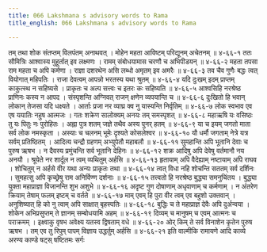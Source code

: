 ```yaml
---
title: 066 Lakshmana s advisory words to Rama
title_english: 066 Lakshmana s advisory words to Rama

---
```

<div class="audioEmbed"  caption="श्रीराम-हरिसीताराममूर्ति-घनपाठिभ्यां वचनम्" src="https://archive.org/download/Ramayana-recitation-Sriram-harisItArAmamUrti-Ghanapaati-v2/Kanda_3/Kanda_3_ARK-066-Rama_Sama_Shwasanam.mp3"></div>
तम् तथा शोक संतप्तम् विलपंतम् अनाथवत् ।  
मोहेन महता आविष्टम् परिद्यूनम् अचेतनम् ॥ ४-६६-१  
ततः सौमित्रिः आश्वास्य मुहूर्तात् इव लक्ष्मणः ।  
रामम् संबोधयामास चरणौ च अभिपीडयन् ॥ ४-६६-२  
महता तपसा राम महता च अपि कर्मणा ।  
राज्ञा दशरथेन असि लब्धो अमृतम् इव अमरैः ॥ ४-६६-३  
तव चैव गुणैः बद्धः त्वत् वियोगात् महिपतिः ।  
राजा देवत्वम् आपन्नो भरतस्य यथा श्रुतम् ॥ ४-६६-४  
यदि दुःखम् इदम् प्राप्तम् काकुत्स्थ न सहिष्यसे ।  
प्राकृतः च अल्प सत्त्वः च इतरः कः सहिष्यति ॥ ४-६६-५  
आश्वसिहि नरश्रेष्ठ प्राणिनः कस्य न आपद ।  
संस्पृशन्ति अग्निवत् राजन् क्षणेन व्यपयान्ति च ॥ ४-६६-६  
दुःखितो हि भवान् लोकान् तेजसा यदि धक्ष्यते ।  
आर्ताः प्रजा नर व्याघ्र क्व नु यास्यन्ति निर्वृतिम् ॥ ४-६६-७  
लोक स्वभाव एव एष ययातिः नहुष आत्मजः ।  
गतः शक्रेण सालोक्यम् अनयः तम् समस्पृशत् ॥ ४-६६-८  
महाऋषि यः वसिष्ठः तु यः पितुः नः पुरोहितः ।  
अह्ना पुत्र शतम् जज्ञे तथैव अस्य पुनर् हतम् ॥ ४-६६-९  
या च इयम् जगतो माता सर्व लोक नमस्कृता ।  
अस्याः च चलनम् भूमेः दृश्यते कोसलेश्वर ॥ ४-६६-१०  
यौ धर्मौ जगताम् नेत्रे यत्र सर्वम् प्रतिष्ठितम् ।  
आदित्य चन्द्रौ ग्रहणम् अभ्युपेतौ महाबलौ ॥ ४-६६-११  
सुमहान्ति अपि भूतानि देवाः च पुरुष ऋषभ ।  
न दैवस्य प्रमुंचन्ति सर्व भूतानि देहिनः ॥ ४-६६-१२  
शक्र आदिषु अपि देवेषु वर्तमानौ नय अनयौ ।  
श्रूयेते नर शार्दूल न त्वम् व्यथितुम् अर्हसि ॥ ४-६६-१३  
हृतायाम् अपि वैदेह्याम् नष्टायाम् अपि राघव ।  
शोचितुम् न अर्हसे वीर यथा अन्यः प्राकृतः तथा ॥ ४-६६-१४  
त्वत् विधा नहि शोचन्ति सततम् सर्व दर्शिनः ।  
सुमहत्सु अपि कृच्छ्रेषु राम अनिर्विण्ण दर्शनाः ॥ ४-६६-१५  
तत्त्वतो हि नरश्रेष्ठ बुद्ध्या समनुचिंतय ।  
बुद्ध्या युक्ता महाप्राज्ञा विजानन्ति शुभ अशुभे ॥ ४-६६-१६  
अदृष्ट गुण दोषाणाम् अधृवाणाम् च कर्मणाम् ।  
न अंतरेण क्रियाम् तेषाम् फलम् इष्टम् च वर्तते ॥ ४-६६-१७  
माम् एवम् हि पुरा वीर त्वम् एव बहुशो उक्तवान् ।  
अनुशिष्यात् हि को नु त्वाम् अपि साक्षात् बृहस्पतिः ॥ ४-६६-१८  
बुद्धिः च ते महाप्राज्ञ देवैः अपि दुर्अन्वया ।  
शोकेन अभिप्रसुप्तम् ते ज्ञानम् सम्बोधयामि अहम् ॥ ४-६६-१९  
दिव्यम् च मानुषम् च एवम् आत्मनः च पराक्रमम् ।  
इक्ष्वाकु वृषभ अवेक्ष्य यतस्व द्विषताम् वधे ॥ ४-६६-२०  
ओर्  
किम् ते सर्व विनाशेन कृतेन पुरुष ऋषभ ।  
तम् एव तु रिपुम् पापम् विज्ञाय उद्धर्तुम् अर्हसि ॥ ४-६६-२१  
इति वाल्मीकि रामायणे आदि काव्ये अरण्य काण्डे षट्स् षष्टितमः सर्गः